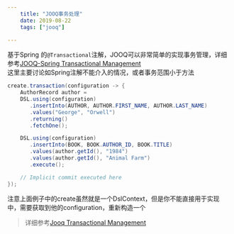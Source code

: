 ```yaml
---
    title: "JOOQ事务处理"
    date: 2019-08-22
    tags: ["jooq"]
    
---
```


基于Spring 的`@Transactional`注解，JOOQ可以非常简单的实现事务管理，详细参考[JOOQ-Spring Transactional Management](http://www.jooq.org/doc/3.13/manual/getting-started/tutorials/jooq-with-spring/#N6AB1E)  
这里主要讨论如Spring注解不能介入的情况，或者事务范围小于方法  
```java
create.transaction(configuration -> {
    AuthorRecord author =
    DSL.using(configuration)
       .insertInto(AUTHOR, AUTHOR.FIRST_NAME, AUTHOR.LAST_NAME)
       .values("George", "Orwell")
       .returning()
       .fetchOne();

    DSL.using(configuration)
       .insertInto(BOOK, BOOK.AUTHOR_ID, BOOK.TITLE)
       .values(author.getId(), "1984")
       .values(author.getId(), "Animal Farm")
       .execute();

    // Implicit commit executed here
});
```
注意上面例子中的create虽然就是一个DslContext，但是你不能直接用于实现中，需要获取到他的configuration，重新构造一个  
> 详细参考[Jooq Transactional Management](http://www.jooq.org/doc/3.13/manual/sql-execution/transaction-management/)